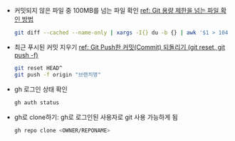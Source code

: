- 커밋되지 않은 파일 중 100MB를 넘는 파일 확인 [ref: Git 용량 제한을 넘는 파일 확인 방법](https://velog.io/@otoo/Git-%EC%9A%A9%EB%9F%89-%EC%A0%9C%ED%95%9C%EC%9D%84-%EB%84%98%EB%8A%94-%ED%8C%8C%EC%9D%BC-%ED%99%95%EC%9D%B8-%EB%B0%A9%EB%B2%95)  
  ```sh
  git diff --cached --name-only | xargs -I{} du -b {} | awk '$1 > 104857600'
  ```
- 최근 푸시된 커밋 지우기 [ref: Git Push한 커밋(Commit) 되돌리기 (git reset, git push -f)](https://subin-0320.tistory.com/175)  
  ```sh
  git reset HEAD^
  git push -f origin "브랜치명"
  ```
- gh 로그인 상태 확인  
  ```sh
  gh auth status
  ```
- gh로 clone하기: gh로 로그인된 사용자로 git 사용 가능하게 됨  
  ```sh
  gh repo clone <OWNER/REPONAME>
  ```
